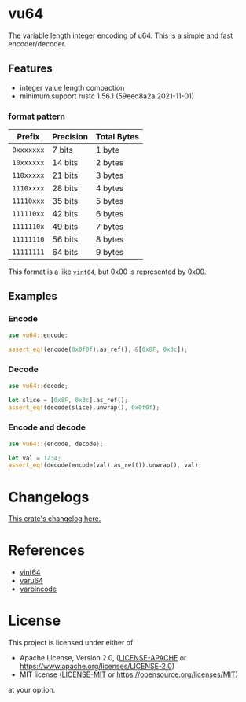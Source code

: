 # vu64

The variable length integer encoding of u64.
This is a simple and fast encoder/decoder.

## Features

- integer value length compaction
- minimum support rustc 1.56.1 (59eed8a2a 2021-11-01)

### format pattern

| Prefix     | Precision | Total Bytes |
|------------|-----------|-------------|
| `0xxxxxxx` | 7 bits    | 1 byte      |
| `10xxxxxx` | 14 bits   | 2 bytes     |
| `110xxxxx` | 21 bits   | 3 bytes     |
| `1110xxxx` | 28 bits   | 4 bytes     |
| `11110xxx` | 35 bits   | 5 bytes     |
| `111110xx` | 42 bits   | 6 bytes     |
| `1111110x` | 49 bits   | 7 bytes     |
| `11111110` | 56 bits   | 8 bytes     |
| `11111111` | 64 bits   | 9 bytes     |

This format is a like [`vint64`](https://crates.io/crates/vint64),
but 0x00 is represented by 0x00.

## Examples

### Encode

```rust
use vu64::encode;

assert_eq!(encode(0x0f0f).as_ref(), &[0x8F, 0x3c]);
```

### Decode

```rust
use vu64::decode;

let slice = [0x8F, 0x3c].as_ref();
assert_eq!(decode(slice).unwrap(), 0x0f0f);
```

### Encode and decode

```rust
use vu64::{encode, decode};

let val = 1234;
assert_eq!(decode(encode(val).as_ref()).unwrap(), val);
```


# Changelogs

[This crate's changelog here.](https://github.com/aki-akaguma/vu64/blob/main/CHANGELOG.md)

# References

+ [vint64](https://crates.io/crates/vint64)
+ [varu64](https://crates.io/crates/varu64)
+ [varbincode](https://crates.io/crates/varbincode)

# License

This project is licensed under either of

 * Apache License, Version 2.0, ([LICENSE-APACHE](LICENSE-APACHE) or
   https://www.apache.org/licenses/LICENSE-2.0)
 * MIT license ([LICENSE-MIT](LICENSE-MIT) or
   https://opensource.org/licenses/MIT)

at your option.
